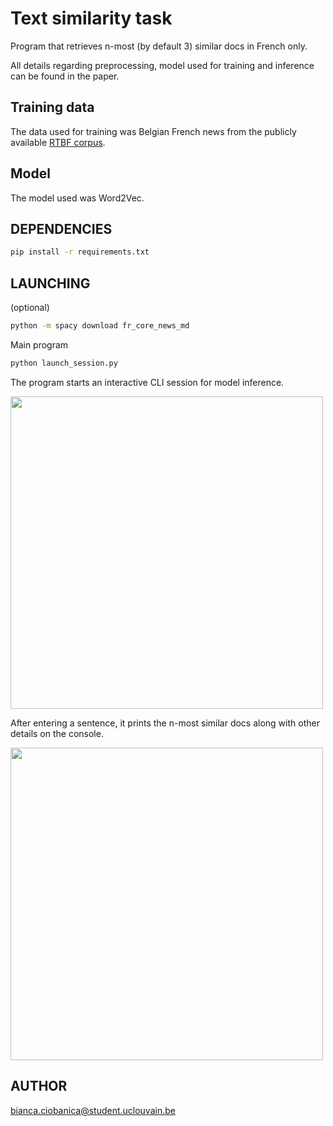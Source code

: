 # Text similarity task
Program that retrieves n-most (by default 3) similar docs in French only.

All details regarding preprocessing, model used for training and inference can be found in the paper.

## Training data
The data used for training was Belgian French news from the publicly available [RTBF corpus](https://dial.uclouvain.be/pr/boreal/object/boreal:276580).

## Model
The model used was Word2Vec.

## DEPENDENCIES
```bash
pip install -r requirements.txt
```

## LAUNCHING
(optional)
```bash
python -m spacy download fr_core_news_md
```

Main program

```bash
python launch_session.py
```
The program starts an interactive CLI session for model inference.

<img src="https://github.com/user-attachments/assets/27e8340d-215b-4d0c-9b1e-61b0e5d0a669" width="500">

After entering a sentence, it prints the n-most similar docs along with other details on the console.

<img src="https://github.com/user-attachments/assets/9401eee0-798d-40b2-b381-f21d84116d6e" width="500">

## AUTHOR
bianca.ciobanica@student.uclouvain.be

